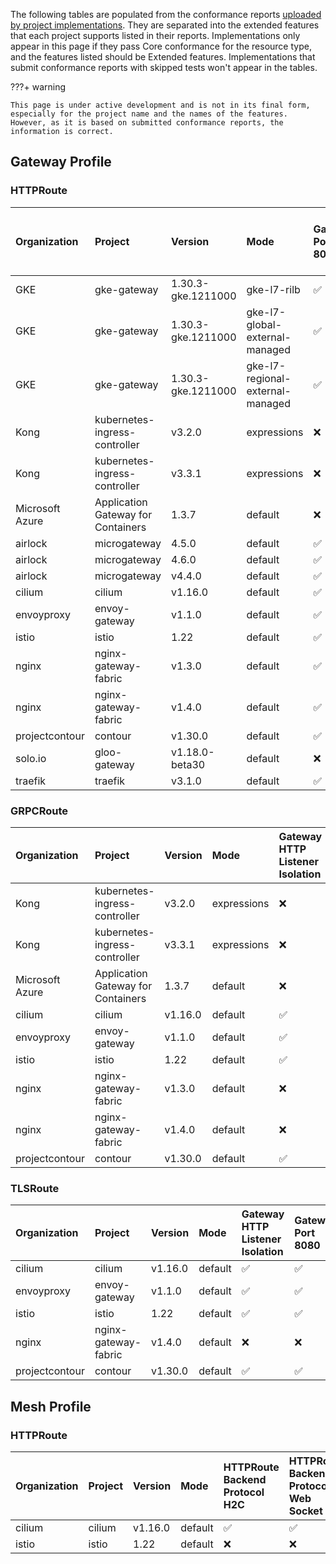 
The following tables are populated from the conformance reports [uploaded by project implementations](https://github.com/kubernetes-sigs/gateway-api/tree/main/conformance/reports). They are separated into the extended features that each project supports listed in their reports.
Implementations only appear in this page if they pass Core conformance for the resource type, and the features listed should be Extended features. Implementations that submit conformance reports with skipped tests won't appear in the tables.



???+ warning


    This page is under active development and is not in its final form,
    especially for the project name and the names of the features.
    However, as it is based on submitted conformance reports, the information is correct.


## Gateway Profile

### HTTPRoute

| Organization    | Project                            | Version            | Mode                             | Gateway Port 8080   | HTTPRoute Host Rewrite   | HTTPRoute Path Redirect   | HTTPRoute Request Mirror   | HTTPRoute Response Header Modification   | HTTPRoute Scheme Redirect   | HTTPRoute Method Matching   | HTTPRoute Path Rewrite   | HTTPRoute Query Param Matching   | HTTPRoute Port Redirect   | HTTPRoute Parent Ref Port   | Gateway HTTP Listener Isolation   | Gateway Static Addresses   | HTTPRoute Backend Protocol H2C   | HTTPRoute Backend Protocol Web Socket   | HTTPRoute Backend Request Header Modification   | HTTPRoute Backend Timeout   | HTTPRoute Request Multiple Mirrors   | HTTPRoute Request Timeout   |
|:----------------|:-----------------------------------|:-------------------|:---------------------------------|:--------------------|:-------------------------|:--------------------------|:---------------------------|:-----------------------------------------|:----------------------------|:----------------------------|:-------------------------|:---------------------------------|:--------------------------|:----------------------------|:----------------------------------|:---------------------------|:---------------------------------|:----------------------------------------|:------------------------------------------------|:----------------------------|:-------------------------------------|:----------------------------|
| GKE             | gke-gateway                        | 1.30.3-gke.1211000 | gke-l7-rilb                      | :white_check_mark:  | :white_check_mark:       | :white_check_mark:        | :white_check_mark:         | :white_check_mark:                       | :white_check_mark:          | :x:                         | :x:                      | :x:                              | :x:                       | :x:                         | :x:                               | :x:                        | :x:                              | :x:                                     | :x:                                             | :x:                         | :x:                                  | :x:                         |
| GKE             | gke-gateway                        | 1.30.3-gke.1211000 | gke-l7-global-external-managed   | :white_check_mark:  | :white_check_mark:       | :white_check_mark:        | :white_check_mark:         | :white_check_mark:                       | :white_check_mark:          | :x:                         | :x:                      | :x:                              | :x:                       | :x:                         | :x:                               | :x:                        | :x:                              | :x:                                     | :x:                                             | :x:                         | :x:                                  | :x:                         |
| GKE             | gke-gateway                        | 1.30.3-gke.1211000 | gke-l7-regional-external-managed | :white_check_mark:  | :white_check_mark:       | :white_check_mark:        | :white_check_mark:         | :white_check_mark:                       | :white_check_mark:          | :x:                         | :x:                      | :x:                              | :x:                       | :x:                         | :x:                               | :x:                        | :x:                              | :x:                                     | :x:                                             | :x:                         | :x:                                  | :x:                         |
| Kong            | kubernetes-ingress-controller      | v3.2.0             | expressions                      | :x:                 | :white_check_mark:       | :x:                       | :x:                        | :white_check_mark:                       | :x:                         | :white_check_mark:          | :white_check_mark:       | :white_check_mark:               | :x:                       | :x:                         | :x:                               | :x:                        | :x:                              | :x:                                     | :x:                                             | :x:                         | :x:                                  | :x:                         |
| Kong            | kubernetes-ingress-controller      | v3.3.1             | expressions                      | :x:                 | :white_check_mark:       | :x:                       | :x:                        | :white_check_mark:                       | :x:                         | :white_check_mark:          | :white_check_mark:       | :white_check_mark:               | :x:                       | :x:                         | :x:                               | :x:                        | :x:                              | :x:                                     | :x:                                             | :x:                         | :x:                                  | :x:                         |
| Microsoft Azure | Application Gateway for Containers | 1.3.7              | default                          | :x:                 | :white_check_mark:       | :white_check_mark:        | :x:                        | :white_check_mark:                       | :white_check_mark:          | :white_check_mark:          | :white_check_mark:       | :white_check_mark:               | :white_check_mark:        | :x:                         | :x:                               | :x:                        | :x:                              | :x:                                     | :x:                                             | :x:                         | :x:                                  | :x:                         |
| airlock         | microgateway                       | 4.5.0              | default                          | :white_check_mark:  | :white_check_mark:       | :white_check_mark:        | :x:                        | :white_check_mark:                       | :white_check_mark:          | :white_check_mark:          | :white_check_mark:       | :white_check_mark:               | :white_check_mark:        | :white_check_mark:          | :x:                               | :x:                        | :x:                              | :x:                                     | :x:                                             | :x:                         | :x:                                  | :x:                         |
| airlock         | microgateway                       | 4.6.0              | default                          | :white_check_mark:  | :white_check_mark:       | :white_check_mark:        | :x:                        | :white_check_mark:                       | :white_check_mark:          | :white_check_mark:          | :white_check_mark:       | :white_check_mark:               | :white_check_mark:        | :white_check_mark:          | :x:                               | :x:                        | :x:                              | :x:                                     | :x:                                             | :x:                         | :x:                                  | :x:                         |
| airlock         | microgateway                       | v4.4.0             | default                          | :white_check_mark:  | :white_check_mark:       | :white_check_mark:        | :x:                        | :white_check_mark:                       | :white_check_mark:          | :white_check_mark:          | :white_check_mark:       | :white_check_mark:               | :white_check_mark:        | :white_check_mark:          | :x:                               | :x:                        | :x:                              | :x:                                     | :x:                                             | :x:                         | :x:                                  | :x:                         |
| cilium          | cilium                             | v1.16.0            | default                          | :white_check_mark:  | :white_check_mark:       | :white_check_mark:        | :white_check_mark:         | :white_check_mark:                       | :white_check_mark:          | :white_check_mark:          | :white_check_mark:       | :white_check_mark:               | :white_check_mark:        | :white_check_mark:          | :white_check_mark:                | :white_check_mark:         | :white_check_mark:               | :white_check_mark:                      | :white_check_mark:                              | :white_check_mark:          | :white_check_mark:                   | :white_check_mark:          |
| envoyproxy      | envoy-gateway                      | v1.1.0             | default                          | :white_check_mark:  | :white_check_mark:       | :white_check_mark:        | :white_check_mark:         | :white_check_mark:                       | :white_check_mark:          | :white_check_mark:          | :white_check_mark:       | :white_check_mark:               | :white_check_mark:        | :white_check_mark:          | :white_check_mark:                | :white_check_mark:         | :x:                              | :x:                                     | :white_check_mark:                              | :white_check_mark:          | :white_check_mark:                   | :white_check_mark:          |
| istio           | istio                              | 1.22               | default                          | :white_check_mark:  | :white_check_mark:       | :white_check_mark:        | :white_check_mark:         | :white_check_mark:                       | :white_check_mark:          | :white_check_mark:          | :white_check_mark:       | :white_check_mark:               | :white_check_mark:        | :white_check_mark:          | :white_check_mark:                | :white_check_mark:         | :x:                              | :x:                                     | :white_check_mark:                              | :white_check_mark:          | :white_check_mark:                   | :white_check_mark:          |
| nginx           | nginx-gateway-fabric               | v1.3.0             | default                          | :white_check_mark:  | :white_check_mark:       | :x:                       | :x:                        | :white_check_mark:                       | :white_check_mark:          | :white_check_mark:          | :white_check_mark:       | :white_check_mark:               | :white_check_mark:        | :x:                         | :x:                               | :x:                        | :x:                              | :x:                                     | :x:                                             | :x:                         | :x:                                  | :x:                         |
| nginx           | nginx-gateway-fabric               | v1.4.0             | default                          | :white_check_mark:  | :white_check_mark:       | :x:                       | :x:                        | :white_check_mark:                       | :white_check_mark:          | :white_check_mark:          | :white_check_mark:       | :white_check_mark:               | :white_check_mark:        | :x:                         | :x:                               | :x:                        | :x:                              | :x:                                     | :x:                                             | :x:                         | :x:                                  | :x:                         |
| projectcontour  | contour                            | v1.30.0            | default                          | :white_check_mark:  | :white_check_mark:       | :white_check_mark:        | :white_check_mark:         | :white_check_mark:                       | :white_check_mark:          | :white_check_mark:          | :white_check_mark:       | :white_check_mark:               | :white_check_mark:        | :white_check_mark:          | :white_check_mark:                | :white_check_mark:         | :x:                              | :x:                                     | :white_check_mark:                              | :white_check_mark:          | :white_check_mark:                   | :white_check_mark:          |
| solo.io         | gloo-gateway                       | v1.18.0-beta30     | default                          | :x:                 | :white_check_mark:       | :white_check_mark:        | :white_check_mark:         | :white_check_mark:                       | :white_check_mark:          | :white_check_mark:          | :white_check_mark:       | :white_check_mark:               | :white_check_mark:        | :x:                         | :x:                               | :x:                        | :x:                              | :x:                                     | :x:                                             | :x:                         | :x:                                  | :x:                         |
| traefik         | traefik                            | v3.1.0             | default                          | :white_check_mark:  | :white_check_mark:       | :white_check_mark:        | :x:                        | :x:                                      | :white_check_mark:          | :white_check_mark:          | :white_check_mark:       | :white_check_mark:               | :white_check_mark:        | :x:                         | :x:                               | :x:                        | :x:                              | :x:                                     | :x:                                             | :x:                         | :x:                                  | :x:                         |

### GRPCRoute

| Organization    | Project                            | Version   | Mode        | Gateway HTTP Listener Isolation   | Gateway Port 8080   | Gateway Static Addresses   |
|:----------------|:-----------------------------------|:----------|:------------|:----------------------------------|:--------------------|:---------------------------|
| Kong            | kubernetes-ingress-controller      | v3.2.0    | expressions | :x:                               | :x:                 | :x:                        |
| Kong            | kubernetes-ingress-controller      | v3.3.1    | expressions | :x:                               | :x:                 | :x:                        |
| Microsoft Azure | Application Gateway for Containers | 1.3.7     | default     | :x:                               | :x:                 | :x:                        |
| cilium          | cilium                             | v1.16.0   | default     | :white_check_mark:                | :white_check_mark:  | :white_check_mark:         |
| envoyproxy      | envoy-gateway                      | v1.1.0    | default     | :white_check_mark:                | :white_check_mark:  | :white_check_mark:         |
| istio           | istio                              | 1.22      | default     | :white_check_mark:                | :white_check_mark:  | :white_check_mark:         |
| nginx           | nginx-gateway-fabric               | v1.3.0    | default     | :x:                               | :x:                 | :x:                        |
| nginx           | nginx-gateway-fabric               | v1.4.0    | default     | :x:                               | :x:                 | :x:                        |
| projectcontour  | contour                            | v1.30.0   | default     | :white_check_mark:                | :white_check_mark:  | :white_check_mark:         |

### TLSRoute

| Organization   | Project              | Version   | Mode    | Gateway HTTP Listener Isolation   | Gateway Port 8080   | Gateway Static Addresses   |
|:---------------|:---------------------|:----------|:--------|:----------------------------------|:--------------------|:---------------------------|
| cilium         | cilium               | v1.16.0   | default | :white_check_mark:                | :white_check_mark:  | :white_check_mark:         |
| envoyproxy     | envoy-gateway        | v1.1.0    | default | :white_check_mark:                | :white_check_mark:  | :white_check_mark:         |
| istio          | istio                | 1.22      | default | :white_check_mark:                | :white_check_mark:  | :white_check_mark:         |
| nginx          | nginx-gateway-fabric | v1.4.0    | default | :x:                               | :x:                 | :x:                        |
| projectcontour | contour              | v1.30.0   | default | :white_check_mark:                | :white_check_mark:  | :white_check_mark:         |

## Mesh Profile

### HTTPRoute

| Organization   | Project   | Version   | Mode    | HTTPRoute Backend Protocol H2C   | HTTPRoute Backend Protocol Web Socket   | HTTPRoute Backend Request Header Modification   | HTTPRoute Backend Timeout   | HTTPRoute Host Rewrite   | HTTPRoute Method Matching   | HTTPRoute Path Redirect   | HTTPRoute Path Rewrite   | HTTPRoute Port Redirect   | HTTPRoute Query Param Matching   | HTTPRoute Request Mirror   | HTTPRoute Request Multiple Mirrors   | HTTPRoute Request Timeout   | HTTPRoute Response Header Modification   | HTTPRoute Scheme Redirect   | Mesh Cluster IP Matching   | Mesh Consumer Route   | HTTPRoute Parent Ref Port   |
|:---------------|:----------|:----------|:--------|:---------------------------------|:----------------------------------------|:------------------------------------------------|:----------------------------|:-------------------------|:----------------------------|:--------------------------|:-------------------------|:--------------------------|:---------------------------------|:---------------------------|:-------------------------------------|:----------------------------|:-----------------------------------------|:----------------------------|:---------------------------|:----------------------|:----------------------------|
| cilium         | cilium    | v1.16.0   | default | :white_check_mark:               | :white_check_mark:                      | :white_check_mark:                              | :white_check_mark:          | :white_check_mark:       | :white_check_mark:          | :white_check_mark:        | :white_check_mark:       | :white_check_mark:        | :white_check_mark:               | :white_check_mark:         | :white_check_mark:                   | :white_check_mark:          | :white_check_mark:                       | :white_check_mark:          | :white_check_mark:         | :white_check_mark:    | :x:                         |
| istio          | istio     | 1.22      | default | :x:                              | :x:                                     | :white_check_mark:                              | :white_check_mark:          | :white_check_mark:       | :white_check_mark:          | :white_check_mark:        | :white_check_mark:       | :white_check_mark:        | :white_check_mark:               | :white_check_mark:         | :white_check_mark:                   | :white_check_mark:          | :white_check_mark:                       | :white_check_mark:          | :x:                        | :white_check_mark:    | :white_check_mark:          |